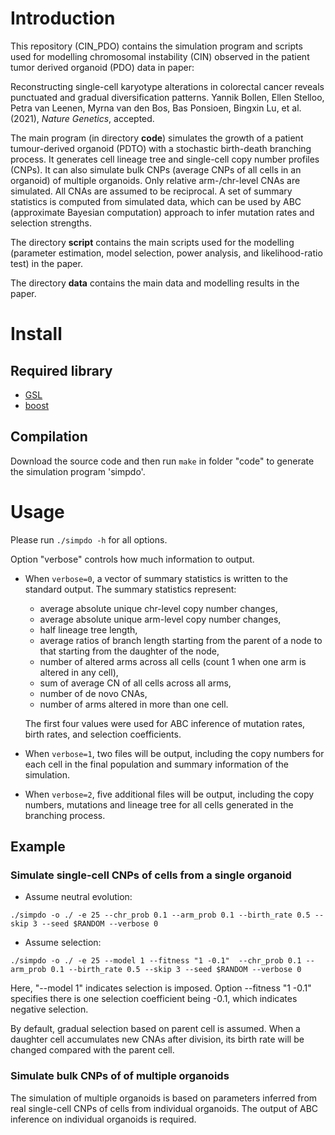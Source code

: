 # Introduction

This repository (CIN_PDO) contains the simulation program and scripts used for modelling chromosomal instability (CIN) observed in the patient tumor derived organoid (PDO) data in paper:

Reconstructing single-cell karyotype alterations in colorectal cancer reveals punctuated and gradual diversification patterns.
Yannik Bollen, Ellen Stelloo, Petra van Leenen, Myrna van den Bos, Bas Ponsioen, Bingxin Lu, et al. (2021), *Nature Genetics*, accepted.

The main program (in directory __code__) simulates the growth of a patient tumour-derived organoid (PDTO) with a stochastic birth-death branching process.
It generates cell lineage tree and single-cell copy number profiles (CNPs). It can also simulate bulk CNPs (average CNPs of all cells in an organoid) of multiple organoids.
Only relative arm-/chr-level CNAs are simulated.
All CNAs are assumed to be reciprocal.
A set of summary statistics is computed from simulated data, which can be used by ABC (approximate Bayesian computation) approach to infer mutation rates and selection strengths.

The directory __script__ contains the main scripts used for the modelling (parameter estimation, model selection, power analysis, and likelihood-ratio test) in the paper.

The directory __data__ contains the main data and modelling results in the paper.


# Install
## Required library
* [GSL](https://www.gnu.org/software/gsl/)
* [boost](https://www.boost.org)

## Compilation
Download the source code and then run `make` in folder "code" to generate the simulation program 'simpdo'.



# Usage
Please run `./simpdo -h` for all options.

Option "verbose" controls how much information to output.

* When `verbose=0`, a vector of summary statistics is written to the standard output.
The summary statistics represent:
  * average absolute unique chr-level copy number changes,
  * average absolute unique arm-level copy number changes,
  * half lineage tree length,
  * average ratios of branch length starting from the parent of a node to that starting from the daughter of the node,
  * number of altered arms across all cells (count 1 when one arm is altered in any cell),
  * sum of average CN of all cells across all arms,
  * number of de novo CNAs,
  * number of arms altered in more than one cell.

  The first four values were used for ABC inference of mutation rates, birth rates, and selection coefficients.

* When `verbose=1`, two files will be output, including the copy numbers for each cell in the final population and summary information of the simulation.

* When `verbose=2`, five additional files will be output, including the copy numbers, mutations and lineage tree for all cells generated in the branching process.



## Example
### Simulate single-cell CNPs of cells from a single organoid

* Assume neutral evolution:
```
./simpdo -o ./ -e 25 --chr_prob 0.1 --arm_prob 0.1 --birth_rate 0.5 --skip 3 --seed $RANDOM --verbose 0
```


* Assume selection:
```
./simpdo -o ./ -e 25 --model 1 --fitness "1 -0.1"  --chr_prob 0.1 --arm_prob 0.1 --birth_rate 0.5 --skip 3 --seed $RANDOM --verbose 0
```

  Here, "--model 1" indicates selection is imposed.
  Option --fitness "1 -0.1" specifies there is one selection coefficient being -0.1, which indicates negative selection.

  By default, gradual selection based on parent cell is assumed.
  When a daughter cell accumulates new CNAs after division, its birth rate will be changed compared with the parent cell.


### Simulate bulk CNPs of of multiple organoids

The simulation of multiple organoids is based on parameters inferred from real single-cell CNPs of cells from individual organoids.
The output of ABC inference on individual organoids is required.
